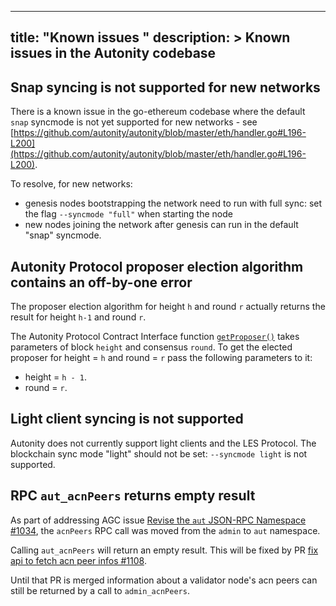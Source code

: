 
---
title: "Known issues "
description: >
  Known issues in the Autonity codebase
---

## Snap syncing is not supported for new networks

There is a known issue in the go-ethereum codebase where the default `snap` syncmode is not yet supported for new networks  - see [https://github.com/autonity/autonity/blob/master/eth/handler.go#L196-L200](https://github.com/autonity/autonity/blob/master/eth/handler.go#L196-L200).

To resolve, for new networks:

- genesis nodes bootstrapping the network need to run with full sync: set the flag `--syncmode "full"` when starting the node
- new nodes joining the network after genesis can run in the default "snap" syncmode.

## Autonity Protocol proposer election algorithm contains an off-by-one error

The proposer election algorithm for height `h` and round `r` actually returns the result for height `h-1` and round `r`.

The Autonity Protocol Contract Interface function [`getProposer()`](/reference/api/aut/#getproposer) takes parameters of block `height` and consensus `round`. To get the elected proposer for height = `h` and round = `r` pass the following parameters to it:
- height = `h - 1`.
- round = `r`.

## Light client syncing is not supported

Autonity does not currently support light clients and the LES Protocol. The blockchain sync mode "light" should not be set: `--syncmode light` is not supported.

<!--
## Tendermint Namespace Interface is accessible but not meant for use by external clients


Autonity has a Tendermint Interface used by the L1 Autonity Protocol and by the core development team as a development API. The Tendermint Namespace functions can be accessed from the Node JS Console and by RPC call but are not intended for use by external clients.

Access to the functions by RPC and Node JS Console will be deprecated and removed in a future Autonity Go Client Release.
-->
<!--

## Autonity Liquid Newton Contract Interface functions `wal()` and `lsend()` show incorrect token symbol/name in terminal output

The Autonity Liquid Newton Contract Interface function [`wal()`](/reference/api/liquid-newton/#wal-_print-staking-wallet_) and [`lsend()`](/reference/api/liquid-newton/#lsend-_send-liquid-newton_) functions display "lnew" or "LNEW" in terminal output when they should display "lntn" or "LNTN":

- `wal()`: table column heading for the Liquid Newton amount held by the wallet shows "lnew" instead of "lntn".
- `lsend()`: shows a message sending "LNEW" instead of "LNTN".

The interface documentation shows the correct output in the [`wal()` example output](/reference/api/liquid-newton/#example-1) and [`lsend()` example output](/reference/api/liquid-newton/#example-4).
-->

## RPC `aut_acnPeers` returns empty result

As part of addressing AGC issue [Revise the `aut` JSON-RPC Namespace #1034](), the `acnPeers` RPC call was moved from the `admin` to `aut` namespace.

Calling `aut_acnPeers` will return an empty result. This will be fixed by PR [fix api to fetch acn peer infos #1108](https://github.com/autonity/autonity/pull/1108).

Until that PR is merged information about a validator node's acn peers can still be returned by a call to `admin_acnPeers`.
